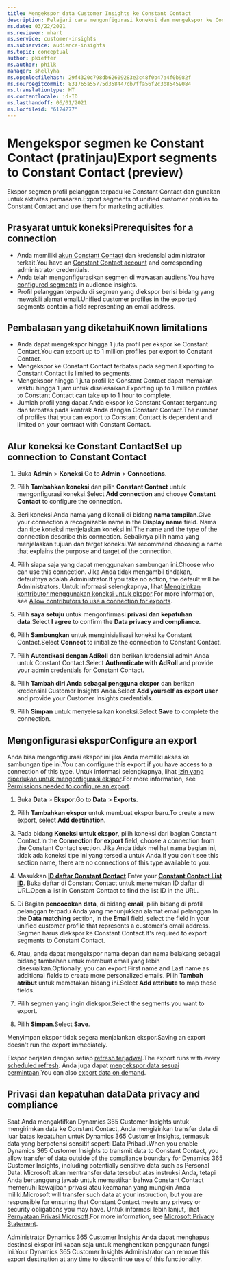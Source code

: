 ```yaml
---
title: Mengekspor data Customer Insights ke Constant Contact
description: Pelajari cara mengonfigurasi koneksi dan mengekspor ke Constant Contact.
ms.date: 03/22/2021
ms.reviewer: mhart
ms.service: customer-insights
ms.subservice: audience-insights
ms.topic: conceptual
author: pkieffer
ms.author: philk
manager: shellyha
ms.openlocfilehash: 29f4320c798db62609283e3c48f0b47a4f0b982f
ms.sourcegitcommit: 831765a55775d358447cb7ffa56f2c3b85459084
ms.translationtype: HT
ms.contentlocale: id-ID
ms.lasthandoff: 06/01/2021
ms.locfileid: "6124277"
---
```

# <a name="export-segments-to-constant-contact-preview"></a><span data-ttu-id="7d0c5-103">Mengekspor segmen ke Constant Contact (pratinjau)</span><span class="sxs-lookup"><span data-stu-id="7d0c5-103">Export segments to Constant Contact (preview)</span></span>

<span data-ttu-id="7d0c5-104">Ekspor segmen profil pelanggan terpadu ke Constant Contact dan gunakan untuk aktivitas pemasaran.</span><span class="sxs-lookup"><span data-stu-id="7d0c5-104">Export segments of unified customer profiles to Constant Contact and use them for marketing activities.</span></span> 

## <a name="prerequisites-for-a-connection"></a><span data-ttu-id="7d0c5-105">Prasyarat untuk koneksi</span><span class="sxs-lookup"><span data-stu-id="7d0c5-105">Prerequisites for a connection</span></span>

-   <span data-ttu-id="7d0c5-106">Anda memiliki [akun Constant Contact](https://www.constantcontact.com/account-home) dan kredensial administrator terkait.</span><span class="sxs-lookup"><span data-stu-id="7d0c5-106">You have an [Constant Contact account](https://www.constantcontact.com/account-home) and corresponding administrator credentials.</span></span>
-   <span data-ttu-id="7d0c5-107">Anda telah [mengonfigurasikan segmen](segments.md) di wawasan audiens.</span><span class="sxs-lookup"><span data-stu-id="7d0c5-107">You have [configured segments](segments.md) in audience insights.</span></span>
-   <span data-ttu-id="7d0c5-108">Profil pelanggan terpadu di segmen yang diekspor berisi bidang yang mewakili alamat email.</span><span class="sxs-lookup"><span data-stu-id="7d0c5-108">Unified customer profiles in the exported segments contain a field representing an email address.</span></span>

## <a name="known-limitations"></a><span data-ttu-id="7d0c5-109">Pembatasan yang diketahui</span><span class="sxs-lookup"><span data-stu-id="7d0c5-109">Known limitations</span></span>

- <span data-ttu-id="7d0c5-110">Anda dapat mengekspor hingga 1 juta profil per ekspor ke Constant Contact.</span><span class="sxs-lookup"><span data-stu-id="7d0c5-110">You can export up to 1 million profiles per export to Constant Contact.</span></span>
- <span data-ttu-id="7d0c5-111">Mengekspor ke Constant Contact terbatas pada segmen.</span><span class="sxs-lookup"><span data-stu-id="7d0c5-111">Exporting to Constant Contact is limited to segments.</span></span>
- <span data-ttu-id="7d0c5-112">Mengekspor hingga 1 juta profil ke Constant Contact dapat memakan waktu hingga 1 jam untuk diselesaikan.</span><span class="sxs-lookup"><span data-stu-id="7d0c5-112">Exporting up to 1 million profiles to Constant Contact can take up to 1 hour to complete.</span></span> 
- <span data-ttu-id="7d0c5-113">Jumlah profil yang dapat Anda ekspor ke Constant Contact tergantung dan terbatas pada kontrak Anda dengan Constant Contact.</span><span class="sxs-lookup"><span data-stu-id="7d0c5-113">The number of profiles that you can export to Constant Contact is dependent and limited on your contract with Constant Contact.</span></span>

## <a name="set-up-connection-to-constant-contact"></a><span data-ttu-id="7d0c5-114">Atur koneksi ke Constant Contact</span><span class="sxs-lookup"><span data-stu-id="7d0c5-114">Set up connection to Constant Contact</span></span>

1. <span data-ttu-id="7d0c5-115">Buka **Admin** > **Koneksi**.</span><span class="sxs-lookup"><span data-stu-id="7d0c5-115">Go to **Admin** > **Connections**.</span></span>

1. <span data-ttu-id="7d0c5-116">Pilih **Tambahkan koneksi** dan pilih **Constant Contact** untuk mengonfigurasi koneksi.</span><span class="sxs-lookup"><span data-stu-id="7d0c5-116">Select **Add connection** and choose **Constant Contact** to configure the connection.</span></span>

1. <span data-ttu-id="7d0c5-117">Beri koneksi Anda nama yang dikenali di bidang **nama tampilan**.</span><span class="sxs-lookup"><span data-stu-id="7d0c5-117">Give your connection a recognizable name in the **Display name** field.</span></span> <span data-ttu-id="7d0c5-118">Nama dan tipe koneksi menjelaskan koneksi ini.</span><span class="sxs-lookup"><span data-stu-id="7d0c5-118">The name and the type of the connection describe this connection.</span></span> <span data-ttu-id="7d0c5-119">Sebaiknya pilih nama yang menjelaskan tujuan dan target koneksi.</span><span class="sxs-lookup"><span data-stu-id="7d0c5-119">We recommend choosing a name that explains the purpose and target of the connection.</span></span>

1. <span data-ttu-id="7d0c5-120">Pilih siapa saja yang dapat menggunakan sambungan ini.</span><span class="sxs-lookup"><span data-stu-id="7d0c5-120">Choose who can use this connection.</span></span> <span data-ttu-id="7d0c5-121">Jika Anda tidak mengambil tindakan, defaultnya adalah Administrator.</span><span class="sxs-lookup"><span data-stu-id="7d0c5-121">If you take no action, the default will be Administrators.</span></span> <span data-ttu-id="7d0c5-122">Untuk informasi selengkapnya, lihat [Mengizinkan kontributor menggunakan koneksi untuk ekspor](connections.md#allow-contributors-to-use-a-connection-for-exports).</span><span class="sxs-lookup"><span data-stu-id="7d0c5-122">For more information, see [Allow contributors to use a connection for exports](connections.md#allow-contributors-to-use-a-connection-for-exports).</span></span>

1. <span data-ttu-id="7d0c5-123">Pilih **saya setuju** untuk mengonfirmasi **privasi dan kepatuhan data**.</span><span class="sxs-lookup"><span data-stu-id="7d0c5-123">Select **I agree** to confirm the **Data privacy and compliance**.</span></span>

1. <span data-ttu-id="7d0c5-124">Pilih **Sambungkan** untuk menginisialisasi koneksi ke Constant Contact.</span><span class="sxs-lookup"><span data-stu-id="7d0c5-124">Select **Connect** to initialize the connection to Constant Contact.</span></span>

1. <span data-ttu-id="7d0c5-125">Pilih **Autentikasi dengan AdRoll** dan berikan kredensial admin Anda untuk Constant Contact.</span><span class="sxs-lookup"><span data-stu-id="7d0c5-125">Select **Authenticate with AdRoll** and provide your admin credentials for Constant Contact.</span></span> 

1. <span data-ttu-id="7d0c5-126">Pilih **Tambah diri Anda sebagai pengguna ekspor** dan berikan kredensial Customer Insights Anda.</span><span class="sxs-lookup"><span data-stu-id="7d0c5-126">Select **Add yourself as export user** and provide your Customer Insights credentials.</span></span>

1. <span data-ttu-id="7d0c5-127">Pilih **Simpan** untuk menyelesaikan koneksi.</span><span class="sxs-lookup"><span data-stu-id="7d0c5-127">Select **Save** to complete the connection.</span></span>

## <a name="configure-an-export"></a><span data-ttu-id="7d0c5-128">Mengonfigurasi ekspor</span><span class="sxs-lookup"><span data-stu-id="7d0c5-128">Configure an export</span></span>

<span data-ttu-id="7d0c5-129">Anda bisa mengonfigurasi ekspor ini jika Anda memiliki akses ke sambungan tipe ini.</span><span class="sxs-lookup"><span data-stu-id="7d0c5-129">You can configure this export if you have access to a connection of this type.</span></span> <span data-ttu-id="7d0c5-130">Untuk informasi selengkapnya, lihat [Izin yang diperlukan untuk mengonfigurasi ekspor](export-destinations.md#set-up-a-new-export).</span><span class="sxs-lookup"><span data-stu-id="7d0c5-130">For more information, see [Permissions needed to configure an export](export-destinations.md#set-up-a-new-export).</span></span>

1. <span data-ttu-id="7d0c5-131">Buka **Data** > **Ekspor**.</span><span class="sxs-lookup"><span data-stu-id="7d0c5-131">Go to **Data** > **Exports**.</span></span>

1. <span data-ttu-id="7d0c5-132">Pilih **Tambahkan ekspor** untuk membuat ekspor baru.</span><span class="sxs-lookup"><span data-stu-id="7d0c5-132">To create a new export, select **Add destination**.</span></span>

1. <span data-ttu-id="7d0c5-133">Pada bidang **Koneksi untuk ekspor**, pilih koneksi dari bagian Constant Contact.</span><span class="sxs-lookup"><span data-stu-id="7d0c5-133">In the **Connection for export** field, choose a connection from the Constant Contact section.</span></span> <span data-ttu-id="7d0c5-134">Jika Anda tidak melihat nama bagian ini, tidak ada koneksi tipe ini yang tersedia untuk Anda.</span><span class="sxs-lookup"><span data-stu-id="7d0c5-134">If you don't see this section name, there are no connections of this type available to you.</span></span>

1. <span data-ttu-id="7d0c5-135">Masukkan [**ID daftar Constant Contact**](https://app.constantcontact.com/pages/contacts/ui#lists).</span><span class="sxs-lookup"><span data-stu-id="7d0c5-135">Enter your [**Constant Contact List ID**](https://app.constantcontact.com/pages/contacts/ui#lists).</span></span> <span data-ttu-id="7d0c5-136">Buka daftar di Constant Contact untuk menemukan ID daftar di URL.</span><span class="sxs-lookup"><span data-stu-id="7d0c5-136">Open a list in Constant Contact to find the list ID in the URL.</span></span>

1. <span data-ttu-id="7d0c5-137">Di Bagian **pencocokan data**, di bidang **email**, pilih bidang di profil pelanggan terpadu Anda yang menunjukkan alamat email pelanggan.</span><span class="sxs-lookup"><span data-stu-id="7d0c5-137">In the **Data matching** section, in the **Email** field, select the field in your unified customer profile that represents a customer's email address.</span></span> <span data-ttu-id="7d0c5-138">Segmen harus diekspor ke Constant Contact.</span><span class="sxs-lookup"><span data-stu-id="7d0c5-138">It's required to export segments to Constant Contact.</span></span>

1. <span data-ttu-id="7d0c5-139">Atau, anda dapat mengekspor nama depan dan nama belakang sebagai bidang tambahan untuk membuat email yang lebih disesuaikan.</span><span class="sxs-lookup"><span data-stu-id="7d0c5-139">Optionally, you can export First name and Last name as additional fields to create more personalized emails.</span></span> <span data-ttu-id="7d0c5-140">Pilih **Tambah atribut** untuk memetakan bidang ini.</span><span class="sxs-lookup"><span data-stu-id="7d0c5-140">Select **Add attribute** to map these fields.</span></span>

1. <span data-ttu-id="7d0c5-141">Pilih segmen yang ingin diekspor.</span><span class="sxs-lookup"><span data-stu-id="7d0c5-141">Select the segments you want to export.</span></span>

1. <span data-ttu-id="7d0c5-142">Pilih **Simpan**.</span><span class="sxs-lookup"><span data-stu-id="7d0c5-142">Select **Save**.</span></span>

<span data-ttu-id="7d0c5-143">Menyimpan ekspor tidak segera menjalankan ekspor.</span><span class="sxs-lookup"><span data-stu-id="7d0c5-143">Saving an export doesn't run the export immediately.</span></span>

<span data-ttu-id="7d0c5-144">Ekspor berjalan dengan setiap [refresh terjadwal](system.md#schedule-tab).</span><span class="sxs-lookup"><span data-stu-id="7d0c5-144">The export runs with every [scheduled refresh](system.md#schedule-tab).</span></span> <span data-ttu-id="7d0c5-145">Anda juga dapat [mengekspor data sesuai permintaan](export-destinations.md#run-exports-on-demand).</span><span class="sxs-lookup"><span data-stu-id="7d0c5-145">You can also [export data on demand](export-destinations.md#run-exports-on-demand).</span></span> 


## <a name="data-privacy-and-compliance"></a><span data-ttu-id="7d0c5-146">Privasi dan kepatuhan data</span><span class="sxs-lookup"><span data-stu-id="7d0c5-146">Data privacy and compliance</span></span>

<span data-ttu-id="7d0c5-147">Saat Anda mengaktifkan Dynamics 365 Customer Insights untuk mengirimkan data ke Constant Contact, Anda mengizinkan transfer data di luar batas kepatuhan untuk Dynamics 365 Customer Insights, termasuk data yang berpotensi sensitif seperti Data Pribadi.</span><span class="sxs-lookup"><span data-stu-id="7d0c5-147">When you enable Dynamics 365 Customer Insights to transmit data to Constant Contact, you allow transfer of data outside of the compliance boundary for Dynamics 365 Customer Insights, including potentially sensitive data such as Personal Data.</span></span> <span data-ttu-id="7d0c5-148">Microsoft akan mentransfer data tersebut atas instruksi Anda, tetapi Anda bertanggung jawab untuk memastikan bahwa Constant Contact memenuhi kewajiban privasi atau keamanan yang mungkin Anda miliki.</span><span class="sxs-lookup"><span data-stu-id="7d0c5-148">Microsoft will transfer such data at your instruction, but you are responsible for ensuring that Constant Contact meets any privacy or security obligations you may have.</span></span> <span data-ttu-id="7d0c5-149">Untuk informasi lebih lanjut, lihat [Pernyataan Privasi Microsoft](https://go.microsoft.com/fwlink/?linkid=396732).</span><span class="sxs-lookup"><span data-stu-id="7d0c5-149">For more information, see [Microsoft Privacy Statement](https://go.microsoft.com/fwlink/?linkid=396732).</span></span>

<span data-ttu-id="7d0c5-150">Administrator Dynamics 365 Customer Insights Anda dapat menghapus destinasi ekspor ini kapan saja untuk menghentikan penggunaan fungsi ini.</span><span class="sxs-lookup"><span data-stu-id="7d0c5-150">Your Dynamics 365 Customer Insights Administrator can remove this export destination at any time to discontinue use of this functionality.</span></span>
